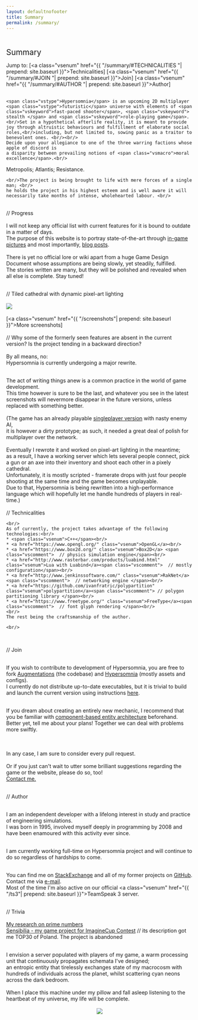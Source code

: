 ```yaml
---
layout: defaultnofooter
title: Summary
permalink: /summary/
---
```


<div style="text-align: center">

</div>
<div>
<br/>
 <!-- <span class="vscomment">// =============================================================================================================
<br/>
  </span> -->


  <span style="font-size:21px">Summary</span>
</span> <br/>

  <span class="vsparam">Jump to: [<a class="vsenum" href="{{ "/summary/#TECHNICALITIES "| prepend: site.baseurl }}">Technicalities</a>]
[<a class="vsenum" href="{{ "/summary/#JOIN "| prepend: site.baseurl }}">Join</a>]
[<a class="vsenum" href="{{ "/summary/#AUTHOR "| prepend: site.baseurl }}">Author</a>]</span> <br/>
<br/>

    <span class="vstype">Hypersomnia</span> is an upcoming 2D multiplayer <span class="vstype">futuristic</span> universe with elements of <span class="vskeyword">fast-paced shooter</span>, <span class="vskeyword"> stealth </span> and <span class="vskeyword">role-playing game</span>. 
    <br/>Set in a hypothetical afterlife reality, it is meant to provide joy through altruistic behaviours and fulfillment of elaborate social roles,<br/>including, but not limited to, sowing panic as a traitor to benevolent ones. <br/><br/>
    Decide upon your allegiance to one of the three warring factions whose apple of discord is
    a disparity between prevailing notions of <span class="vsmacro">moral excellence</span>.<br/>
 <span class="vstype">Metropolis</span>; <span class="vstype">Atlantis</span>; <span class="vstype">Resistance.</span><br/>

    <br/>The project is being brought to life with mere forces of a single man; <br/>
    he holds the project in his highest esteem and is well aware it will necessarily take months of intense, wholehearted labour. <br/>

<div>

<div>
<br/>
  <span class="vscomment">// Progress</span><br/><br/>
  I will not keep any official list with current features for it is bound to outdate in a matter of days.<br/>
  The purpose of this website is to portray state-of-the-art through <a class="vsenum" href="https://drive.google.com/folderview?id=0B_gBQSJQBKcjTzJ2bDVhWDhxSjQ&usp=sharing">in-game pictures</a> and most importantly, <a class="vsenum" href="{{site.url}}">blog posts</a>.
  
<br/>
    <br/>
    There is yet no official <span class="vskeyword">lore</span> or <span class="vskeyword">wiki</span> apart from a huge <span class="vstype">Game Design Document</span> whose assumptions are being slowly, yet steadily, fulfilled.<br/>
    The stories written are many, but they will be polished and revealed when all else is complete. Stay tuned!<br/>

<br/>

  <span class="vscomment">// Tiled cathedral with dynamic pixel-art lighting </span>
<br/>
<br/>
<img src="{{ site.img_dir }}summary.png"/>
<br/>
<br/>
[<a class="vsenum" href="{{ "/screenshots"| prepend: site.baseurl }}">More screenshots</a>]
<br/>
<br/>
  <span class="vscomment">// Why some of the formerly seen features are absent in the current version? Is the project tending in a backward direction?</span><br/><br/>
  By all means, no:<br/>
  <a class="vstype">Hypersomnia is currently undergoing a major rewrite.</a><br/>

  <br/>
  The act of writing things anew is a common practice in the world of game development.<br/>
  This time however is sure to be the last, and whatever you see in the latest screenshots will nevermore disappear in the future versions, unless replaced with something better.<br/>
  <br/>
  <span class="vsparam">(The game has an already playable <a class="vsenum" href="https://www.youtube.com/watch?v=Z622YeKcv9k">singleplayer version</a> with nasty enemy AI,<br/>
  it is however a dirty prototype; as such, it needed a great deal of polish for multiplayer over the network.<br/> 
  <br/>Eventually I rewrote it and worked on pixel-art lighting in the meantime; <br/>as a result, I have a working server which lets several people connect, pick a gun or an axe into their inventory and shoot each other in a pixely cathedral.<br/>
  Unfortunately, it is mostly scripted - framerate drops with just four people shooting at the same time and the game becomes unplayable.<br/>
  Due to that, Hypersomnia is being rewritten into a high-performance language which will hopefully let me handle hundreds of players in real-time.)<br/><br/>
  </span>

  </div>
  <span class="vscomment" id="TECHNICALITIES">// Technicalities </span>
    <br/>

    <br/>
    As of currently, the project takes advantage of the following technologies:<br/>
    * <span class="vsenum">C++</span><br/>
    * <a href="https://www.opengl.org/" class="vsenum">OpenGL</a><br/>
    * <a href="https://www.box2d.org/" class="vsenum">Box2D</a> <span class="vscomment">  // physics simulation engine</span><br/>
    * <a href="http://www.rasterbar.com/products/luabind.html" class="vsenum">Lua with Luabind</a><span class="vscomment">  // mostly configuration</span><br/>
    * <a href="http://www.jenkinssoftware.com/" class="vsenum">RakNet</a><span class="vscomment">  // networking engine </span><br/>
    * <a href="https://github.com/ivanfratric/polypartition" class="vsenum">polypartition</a><span class="vscomment"> // polygon partitioning library </span><br/>
    * <a href="https://www.freetype.org/" class="vsenum">FreeType</a><span class="vscomment">  // font glyph rendering </span><br/>
    <br/>
    The rest being the craftsmanship of the author.
    
    <br/>
<br/>

  <span id="JOIN" class="vscomment">// Join </span>
<br/>
<br/>

  If you wish to contribute to development of Hypersomnia, you are free to fork <a class="vsenum" href="https://github.com/geneotech/Augmentations">Augmentations</a> (the codebase) and <a class="vsenum" href="https://github.com/geneotech/Hypersomnia">Hypersomnia</a> (mostly assets and configs).<br/>
  I currently do not distribute up-to-date executables, but it is trivial to build and launch the current version using <span class="vsstring">instructions</span> <a class="vsenum" href="https://github.com/geneotech/Augmentations/blob/master/build_instructions.txt">here</a>.
<br/>
<br/>

If you dream about creating an entirely new mechanic, I recommend that you be familiar with <a class ="vsenum" href="http://gamedev.stackexchange.com/questions/31473/what-is-the-role-of-systems-in-a-component-based-entity-
architecture">component-based entity architecture</a> beforehand.<br/> Better yet, tell me about your plans! Together we can deal with problems more swiftly.

<br/>
<br/>
In any case, I am sure to consider every <span class="vstype">pull request</span>.

<br/>
<br/>
  Or if you just can't wait to utter some brilliant suggestions regarding the game or the website, please do so, too! 
<br/>
  <a class="vsenum" href="mailto:patryk.czachurski@gmail.com">Contact me.</a>  
<br/>

<!--
<div class="vsparam" style="text-align: center">
Copyright © 
<script type="text/javascript">
var d = new Date()
document.write(d.getFullYear())
</script> Patryk Czachurski
</div>
-->

<br/>

  <span id="AUTHOR" class="vscomment">// Author </span>
<br/>
<br/>

  I am an independent developer with a lifelong interest in study and practice of engineering simulations. <br/>
  I was born in <span class="vsnumber">1995</span>, involved myself deeply in programming by <span class="vsnumber">2008</span> and have been enamoured with this activity ever since.<br/><br/>

I am currently working full-time on Hypersomnia project and will continue to do so regardless of hardships to come.
<br/><br/>

  You can find me on <a class="vsenum" href="http://stackexchange.com/users/236344/devdalus?tab=accounts">StackExchange</a> and all of my former projects on <a class="vsenum" href="https://github.com/geneotech/">GitHub</a>. 
  <br/>Contact me via <a class="vsenum" href="mailto:patryk.czachurski@gmail.com">e-mail</a>.<br/>
  Most of the time I'm also active on our official <a class="vsenum" href="{{ "/ts3"| prepend: site.baseurl }}">TeamSpeak 3 server</a>.
<br/><br/>

<span class="vscomment">// Trivia</span><br/><br/>
<a class="vsenum" href="http://math.stackexchange.com/questions/1579998/fractals-using-just-modulo-operation">My research on prime numbers<br/>
<a class="vsenum" href="https://www.youtube.com/watch?v=pjolw0OFPKM"><span class="vstype">Sensibilia</span> - my game project for ImagineCup Contest</a> <span class="vscomment"> // its description got me TOP30 of Poland. The project is abandoned</span><br/>

<br/>

<span class="vsparam">
  I envision a server populated with players of my game, a warm processing unit that continuously propagates schemata I've designed;<br/>
  an entropic entity that tirelessly exchanges state of my macrocosm with hundreds of individuals across the planet, whilst scattering <span class="vstype">cyan neons</span> across the dark bedroom.<br/><br/>
  When I place this machine under my pillow and fall asleep listening to the heartbeat of my universe, my life will be complete.<br/>
</span>

<br/>
<div style="text-align:center">
<a class="vsparam" href="{{ "/summary/#TOP"| prepend: site.baseurl }}"> <img src="{{ "/dove.gif "| prepend: site.baseurl }}" style="border: 0"/></a>
</div>
